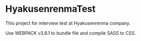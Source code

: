 # HyakusenrenmaTest

This project for interview test at Hyakusenrenma company.

Use WEBPACK v3.8.1 to bundle file and compile SASS to CSS.
